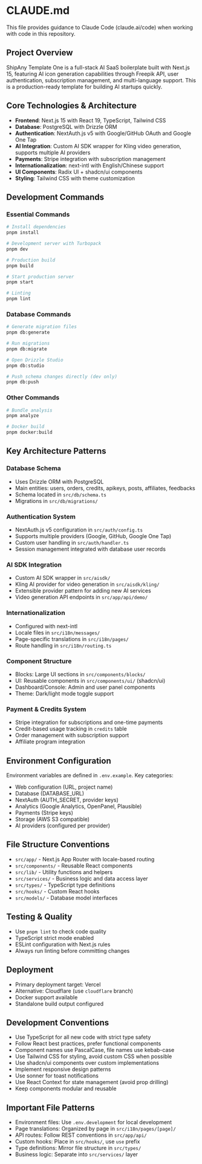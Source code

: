# CLAUDE.md

This file provides guidance to Claude Code (claude.ai/code) when working with code in this repository.

## Project Overview

ShipAny Template One is a full-stack AI SaaS boilerplate built with Next.js 15, featuring AI icon generation capabilities through Freepik API, user authentication, subscription management, and multi-language support. This is a production-ready template for building AI startups quickly.

## Core Technologies & Architecture

- **Frontend**: Next.js 15 with React 19, TypeScript, Tailwind CSS
- **Database**: PostgreSQL with Drizzle ORM
- **Authentication**: NextAuth.js v5 with Google/GitHub OAuth and Google One Tap
- **AI Integration**: Custom AI SDK wrapper for Kling video generation, supports multiple AI providers
- **Payments**: Stripe integration with subscription management
- **Internationalization**: next-intl with English/Chinese support
- **UI Components**: Radix UI + shadcn/ui components
- **Styling**: Tailwind CSS with theme customization

## Development Commands

### Essential Commands
```bash
# Install dependencies
pnpm install

# Development server with Turbopack
pnpm dev

# Production build
pnpm build

# Start production server
pnpm start

# Linting
pnpm lint
```

### Database Commands
```bash
# Generate migration files
pnpm db:generate

# Run migrations
pnpm db:migrate

# Open Drizzle Studio
pnpm db:studio

# Push schema changes directly (dev only)
pnpm db:push
```

### Other Commands
```bash
# Bundle analysis
pnpm analyze

# Docker build
pnpm docker:build
```

## Key Architecture Patterns

### Database Schema
- Uses Drizzle ORM with PostgreSQL
- Main entities: users, orders, credits, apikeys, posts, affiliates, feedbacks
- Schema located in `src/db/schema.ts`
- Migrations in `src/db/migrations/`

### Authentication System
- NextAuth.js v5 configuration in `src/auth/config.ts`
- Supports multiple providers (Google, GitHub, Google One Tap)
- Custom user handling in `src/auth/handler.ts`
- Session management integrated with database user records

### AI SDK Integration
- Custom AI SDK wrapper in `src/aisdk/`
- Kling AI provider for video generation in `src/aisdk/kling/`
- Extensible provider pattern for adding new AI services
- Video generation API endpoints in `src/app/api/demo/`

### Internationalization
- Configured with next-intl
- Locale files in `src/i18n/messages/`
- Page-specific translations in `src/i18n/pages/`
- Route handling in `src/i18n/routing.ts`

### Component Structure
- Blocks: Large UI sections in `src/components/blocks/`
- UI: Reusable components in `src/components/ui/` (shadcn/ui)
- Dashboard/Console: Admin and user panel components
- Theme: Dark/light mode toggle support

### Payment & Credits System
- Stripe integration for subscriptions and one-time payments
- Credit-based usage tracking in `credits` table
- Order management with subscription support
- Affiliate program integration

## Environment Configuration

Environment variables are defined in `.env.example`. Key categories:
- Web configuration (URL, project name)
- Database (DATABASE_URL)
- NextAuth (AUTH_SECRET, provider keys)
- Analytics (Google Analytics, OpenPanel, Plausible)
- Payments (Stripe keys)
- Storage (AWS S3 compatible)
- AI providers (configured per provider)

## File Structure Conventions

- `src/app/` - Next.js App Router with locale-based routing
- `src/components/` - Reusable React components
- `src/lib/` - Utility functions and helpers
- `src/services/` - Business logic and data access layer
- `src/types/` - TypeScript type definitions
- `src/hooks/` - Custom React hooks
- `src/models/` - Database model interfaces

## Testing & Quality

- Use `pnpm lint` to check code quality
- TypeScript strict mode enabled
- ESLint configuration with Next.js rules
- Always run linting before committing changes

## Deployment

- Primary deployment target: Vercel
- Alternative: Cloudflare (use `cloudflare` branch)
- Docker support available
- Standalone build output configured

## Development Conventions

- Use TypeScript for all new code with strict type safety
- Follow React best practices, prefer functional components
- Component names use PascalCase, file names use kebab-case
- Use Tailwind CSS for styling, avoid custom CSS when possible
- Use shadcn/ui components over custom implementations
- Implement responsive design patterns
- Use sonner for toast notifications
- Use React Context for state management (avoid prop drilling)
- Keep components modular and reusable

## Important File Patterns

- Environment files: Use `.env.development` for local development
- Page translations: Organized by page in `src/i18n/pages/[page]/`
- API routes: Follow REST conventions in `src/app/api/`
- Custom hooks: Place in `src/hooks/`, use `use` prefix
- Type definitions: Mirror file structure in `src/types/`
- Business logic: Separate into `src/services/` layer